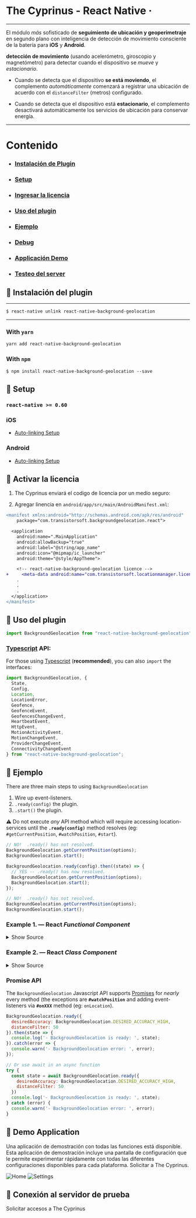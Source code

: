 The Cyprinus - React Native &middot;
============================================================================


-------------------------------------------------------------------------------

El módulo *más* sofisticado de **seguimiento de ubicación y geoperimetraje** en segundo plano con inteligencia de detección de movimiento consciente de la batería para **iOS** y **Android**.

**detección de movimiento** (usando acelerómetro, giroscopio y magnetómetro) para detectar cuando el dispositivo se *mueve* y *estacionario*.

- Cuando se detecta que el dispositivo **se está moviendo**, el complemento *automáticamente* comenzará a registrar una ubicación de acuerdo con el `distanceFilter` (metros) configurado.

- Cuando se detecta que el dispositivo está **estacionario**, el complemento desactivará automáticamente los servicios de ubicación para conservar energía.


----------------------------------------------------------------------------

# Contenido
- ### [Instalación de Plugin](#large_blue_diamond-installing-the-plugin)
- ### [Setup](#large_blue_diamond-setup-guides)
- ### [Ingresar la licencia](#large_blue_diamond-configure-your-license)
- ### [Uso del plugin](#large_blue_diamond-using-the-plugin)
- ### [Ejemplo](#large_blue_diamond-example)
- ### [Debug](../../wiki/Debugging)
- ### [Applicación Demo](#large_blue_diamond-demo-application)
- ### [Testeo del server](#large_blue_diamond-simple-testing-server)

## :large_blue_diamond: Instalación del plugin

-------------------------------------------------------------

```bash
$ react-native unlink react-native-background-geolocation
```

-------------------------------------------------------------

### With `yarn`

```bash
yarn add react-native-background-geolocation
```

### With `npm`
```
$ npm install react-native-background-geolocation --save
```

## :large_blue_diamond: Setup

### `react-native >= 0.60`

### iOS
- [Auto-linking Setup](help/INSTALL-IOS-AUTO.md)

### Android
- [Auto-linking Setup](help/INSTALL-ANDROID-AUTO.md)


## :large_blue_diamond: Activar la licencia

1. The Cyprinus enviará el codigo de licencia por un medio seguro:

2. Agregar linencia en  `android/app/src/main/AndroidManifest.xml`:

```diff
<manifest xmlns:android="http://schemas.android.com/apk/res/android"
    package="com.transistorsoft.backgroundgeolocation.react">

  <application
    android:name=".MainApplication"
    android:allowBackup="true"
    android:label="@string/app_name"
    android:icon="@mipmap/ic_launcher"
    android:theme="@style/AppTheme">

    <!-- react-native-background-geolocation licence -->
+     <meta-data android:name="com.transistorsoft.locationmanager.license" android:value="YOUR_LICENCE_KEY_HERE" />
    .
    .
    .
  </application>
</manifest>
```

## :large_blue_diamond: Uso del plugin ##

```javascript
import BackgroundGeolocation from "react-native-background-geolocation";
```

### [Typescript](https://facebook.github.io/react-native/blog/2018/05/07/using-typescript-with-react-native) API:

For those using [Typescript](https://facebook.github.io/react-native/blog/2018/05/07/using-typescript-with-react-native) (__recommended__), you can also `import` the interfaces:
```javascript
import BackgroundGeolocation, {
  State,
  Config,
  Location,
  LocationError,
  Geofence,
  GeofenceEvent,
  GeofencesChangeEvent,
  HeartbeatEvent,
  HttpEvent,
  MotionActivityEvent,
  MotionChangeEvent,
  ProviderChangeEvent,
  ConnectivityChangeEvent
} from "react-native-background-geolocation";

```

## :large_blue_diamond: Ejemplo

There are three main steps to using `BackgroundGeolocation`
1. Wire up event-listeners.
2. `.ready(config)` the plugin.
3. `.start()` the plugin.

:warning: Do not execute *any* API method which will require accessing location-services until the **`.ready(config)`** method resolves (eg: `#getCurrentPosition`, `#watchPosition`, `#start`).

```javascript
// NO!  .ready() has not resolved.
BackgroundGeolocation.getCurrentPosition(options);
BackgroundGeolocation.start();

BackgroundGeolocation.ready(config).then((state) => {
  // YES -- .ready() has now resolved.
  BackgroundGeolocation.getCurrentPosition(options);
  BackgroundGeolocation.start();  
});

// NO!  .ready() has not resolved.
BackgroundGeolocation.getCurrentPosition(options);
BackgroundGeolocation.start();
```


### Example 1. &mdash; React *Functional Component*

<details>
  <summary>Show Source</summary>

```javascript

import React from 'react';
import {
  Switch,
  Text,
  View,
} from 'react-native';

import BackgroundGeolocation, {
  Location,
  Subscription
} from "react-native-background-geolocation";

const HelloWorld = () => {
  const [enabled, setEnabled] = React.useState(false);
  const [location, setLocation] = React.useState('');

  React.useEffect(() => {
    /// 1.  Subscribe to events.
    const onLocation:Subscription = BackgroundGeolocation.onLocation((location) => {
      console.log('[onLocation]', location);
      setLocation(JSON.stringify(location, null, 2));
    })

    const onMotionChange:Subscription = BackgroundGeolocation.onMotionChange((event) => {
      console.log('[onMotionChange]', event);
    });

    const onActivityChange:Subscription = BackgroundGeolocation.onActivityChange((event) => {
      console.log('[onMotionChange]', event);
    })

    const onProviderChange:Subscription = BackgroundGeolocation.onProviderChange((event) => {
      console.log('[onProviderChange]', event);
    })

    /// 2. ready the plugin.
    BackgroundGeolocation.ready({
      // Geolocation Config
      desiredAccuracy: BackgroundGeolocation.DESIRED_ACCURACY_HIGH,
      distanceFilter: 10,
      // Activity Recognition
      stopTimeout: 5,
      // Application config
      debug: true, // <-- enable this hear sounds for background-geolocation life-cycle.
      logLevel: BackgroundGeolocation.LOG_LEVEL_VERBOSE,
      stopOnTerminate: false,   // <-- Allow the background-service to continue tracking when user closes the app.
      startOnBoot: true,        // <-- Auto start tracking when device is powered-up.
      // HTTP / SQLite config
      url: 'http://yourserver.com/locations',
      batchSync: false,       // <-- [Default: false] Set true to sync locations to server in a single HTTP request.
      autoSync: true,         // <-- [Default: true] Set true to sync each location to server as it arrives.
      headers: {              // <-- Optional HTTP headers
        "X-FOO": "bar"
      },
      params: {               // <-- Optional HTTP params
        "auth_token": "maybe_your_server_authenticates_via_token_YES?"
      }
    }).then((state) => {
      setEnabled(state.enabled)
      console.log("- BackgroundGeolocation is configured and ready: ", state.enabled);
    });

    return () => {
      // Remove BackgroundGeolocation event-subscribers when the View is removed or refreshed
      // during development live-reload.  Without this, event-listeners will accumulate with
      // each refresh during live-reload.
      onLocation.remove();
      onMotionChange.remove();
      onActivityChange.remove();
      onProviderChange.remove();
    }
  }, []);

  /// 3. start / stop BackgroundGeolocation
  React.useEffect(() => {
    if (enabled) {
      BackgroundGeolocation.start();
    } else {
      BackgroundGeolocation.stop();
      setLocation('');
    }
  }, [enabled]);

  return (
    <View style={{alignItems:'center'}}>
      <Text>Click to enable BackgroundGeolocation</Text>
      <Switch value={enabled} onValueChange={setEnabled} />
      <Text style={{fontFamily:'monospace', fontSize:12}}>{location}</Text>
    </View>
  )
}

export default HelloWorld;
```

</details>

### Example 2. &mdash; React *Class Component*

<details>
  <summary>Show Source</summary>

```javascript
import React from 'react';
import {
  Switch,
  Text,
  View,
} from 'react-native';

import BackgroundGeolocation, {
  Location,
  Subscription
} from "react-native-background-geolocation";

export default class HelloWorld extends React.Component {
  subscriptions:Subscription[] = [];
  state:any = {};
  constructor(props:any) {
    super(props);
    this.state = {
      enabled: false,
      location: ''
    }
  }

  componentDidMount() {
    /// 1.  Subscribe to BackgroundGeolocation events.
    this.subscriptions.push(BackgroundGeolocation.onLocation((location) => {
      console.log('[onLocation]', location);
      this.setState({location: JSON.stringify(location, null, 2)})
    }, (error) => {
      console.log('[onLocation] ERROR:', error);
    }))

    this.subscriptions.push(BackgroundGeolocation.onMotionChange((event) => {
      console.log('[onMotionChange]', event);
    }))

    this.subscriptions.push(BackgroundGeolocation.onActivityChange((event) => {
      console.log('[onActivityChange]', event);
    }))

    this.subscriptions.push(BackgroundGeolocation.onProviderChange((event) => {
      console.log('[onProviderChange]', event);
    }))

    /// 2. ready the plugin.
    BackgroundGeolocation.ready({
      // Geolocation Config
      desiredAccuracy: BackgroundGeolocation.DESIRED_ACCURACY_HIGH,
      distanceFilter: 10,
      // Activity Recognition
      stopTimeout: 5,
      // Application config
      debug: true, // <-- enable this hear sounds for background-geolocation life-cycle.
      logLevel: BackgroundGeolocation.LOG_LEVEL_VERBOSE,
      stopOnTerminate: false,   // <-- Allow the background-service to continue tracking when user closes the app.
      startOnBoot: true,        // <-- Auto start tracking when device is powered-up.
      // HTTP / SQLite config
      url: 'http://yourserver.com/locations',
      batchSync: false,       // <-- [Default: false] Set true to sync locations to server in a single HTTP request.
      autoSync: true,         // <-- [Default: true] Set true to sync each location to server as it arrives.
      headers: {              // <-- Optional HTTP headers
        "X-FOO": "bar"
      },
      params: {               // <-- Optional HTTP params
        "auth_token": "maybe_your_server_authenticates_via_token_YES?"
      }
    }).then((state) => {
      this.setState({enabled: state.enabled});
      console.log("- BackgroundGeolocation is configured and ready: ", state.enabled);
    })
  }

  /// When view is destroyed (or refreshed during development live-reload),
  /// remove BackgroundGeolocation event subscriptions.
  componentWillUnmount() {
    this.subscriptions.forEach((subscription) => subscription.remove());
  }

  onToggleEnabled(value:boolean) {
    console.log('[onToggleEnabled]', value);
    this.setState({enabled: value})
    if (value) {
      BackgroundGeolocation.start();
    } else {
      this.setState({location: ''});
      BackgroundGeolocation.stop();
    }
  }

  render() {
    return (
      <View style={{alignItems:'center'}}>
        <Text>Click to enable BackgroundGeolocation</Text>
        <Switch value={this.state.enabled} onValueChange={this.onToggleEnabled.bind(this)} />
        <Text style={{fontFamily:'monospace', fontSize:12}}>{this.state.location}</Text>
      </View>
    )
  }
}
```
</details>

### Promise API

The `BackgroundGeolocation` Javascript API supports [Promises](https://developer.mozilla.org/en-US/docs/Web/JavaScript/Reference/Global_Objects/Promise) for *nearly* every method (the exceptions are **`#watchPosition`** and adding event-listeners via **`#onXXX`** method (eg: `onLocation`).

```javascript
BackgroundGeolocation.ready({
  desiredAccuracy: BackgroundGeolocation.DESIRED_ACCURACY_HIGH, 
  distanceFilter: 50
}).then(state => {
  console.log('- BackgroundGeolocation is ready: ', state);
}).catch(error => {
  console.warn('- BackgroundGeolocation error: ', error);
});

// Or use await in an async function
try {
  const state = await BackgroundGeolocation.ready({
    desiredAccuracy: BackgroundGeolocation.DESIRED_ACCURACY_HIGH, 
    distanceFilter: 50
  })
  console.log('- BackgroundGeolocation is ready: ', state);
} catch (error) {
  console.warn('- BackgroundGeolocation error: ', error);
}
```

## :large_blue_diamond: Demo Application

   
Una aplicación de demostración con todas las funciones está disponible. Esta aplicación de demostración incluye una pantalla de configuración que le permite experimentar rápidamente con todas las diferentes configuraciones disponibles para cada plataforma. Solicitar a The Cyprinus.    
    

![Home](https://dl.dropboxusercontent.com/s/wa43w1n3xhkjn0i/home-framed-350.png?dl=1)
![Settings](https://dl.dropboxusercontent.com/s/8oad228siog49kt/settings-framed-350.png?dl=1)


## :large_blue_diamond: Conexión al servidor de prueba

Solicitar accesos a The Cyprinus

